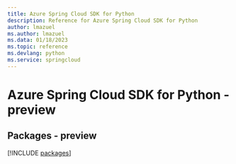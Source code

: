 ```yaml
---
title: Azure Spring Cloud SDK for Python
description: Reference for Azure Spring Cloud SDK for Python
author: lmazuel
ms.author: lmazuel
ms.data: 01/18/2023
ms.topic: reference
ms.devlang: python
ms.service: springcloud
---
```

# Azure Spring Cloud SDK for Python - preview
## Packages - preview
[!INCLUDE [packages](spring-cloud-index.md)]